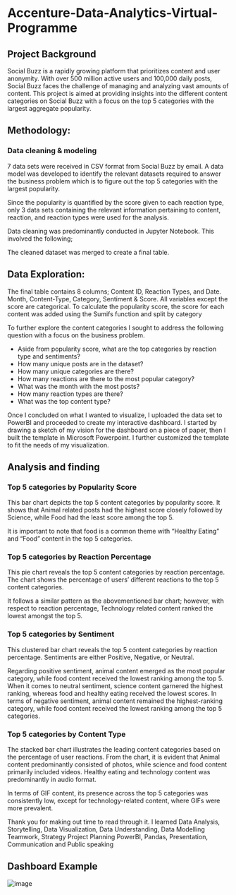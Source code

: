 # Accenture-Data-Analytics-Virtual-Programme
## Project Background

Social Buzz is a rapidly growing platform that prioritizes content and user anonymity. With over 500 million active users and 100,000 daily posts, Social Buzz faces the challenge of managing and analyzing vast amounts of content. This project is aimed at providing insights into the different content categories on Social Buzz with a focus on the top 5 categories with the largest aggregate popularity.

## Methodology:

### Data cleaning & modeling

7 data sets were received in CSV format from Social Buzz by email. A data model was developed to identify the relevant datasets required to answer the business problem which is to figure out the top 5 categories with the largest popularity.

Since the popularity is quantified by the score given to each reaction type, only 3 data sets containing the relevant information pertaining to content, reaction, and reaction types were used for the analysis.

Data cleaning was predominantly conducted in Jupyter Notebook. This involved the following;


The cleaned dataset was merged to create a final table.

## Data Exploration:

The final table contains 8 columns; Content ID, Reaction Types, and Date. Month, Content-Type, Category, Sentiment & Score. All variables except the score are categorical. To calculate the popularity score, the score for each content was added using the Sumifs function and split by category

To further explore the content categories I sought to address the following question with a focus on the business problem.

* Aside from popularity score, what are the top categories by reaction type and sentiments?
* How many unique posts are in the dataset?
* How many unique categories are there?
* How many reactions are there to the most popular category?
* What was the month with the most posts?
* How many reaction types are there?
* What was the top content type?
  
Once I concluded on what I wanted to visualize, I uploaded the data set to PowerBI and proceeded to create my interactive dashboard. I started by drawing a sketch of my vision for the dashboard on a piece of paper, then I built the template in Microsoft Powerpoint. I further customized the template to fit the needs of my visualization. 

## Analysis and finding

### Top 5 categories by Popularity Score

This bar chart depicts the top 5 content categories by popularity score. It shows that Animal related posts had the highest score closely followed by Science, while Food had the least score among the top 5.

It is important to note that food is a common theme with “Healthy Eating” and “Food” content in the top 5 categories.

### Top 5 categories by Reaction Percentage

This pie chart reveals the top 5 content categories by reaction percentage. The chart shows the percentage of users’ different reactions to the top 5 content categories.

It follows a similar pattern as the abovementioned bar chart; however, with respect to reaction percentage, Technology related content ranked the lowest amongst the top 5.

### Top 5 categories by Sentiment

This clustered bar chart reveals the top 5 content categories by reaction percentage. Sentiments are either Positive, Negative, or Neutral.

Regarding positive sentiment, animal content emerged as the most popular category, while food content received the lowest ranking among the top 5. When it comes to neutral sentiment, science content garnered the highest ranking, whereas food and healthy eating received the lowest scores. In terms of negative sentiment, animal content remained the highest-ranking category, while food content received the lowest ranking among the top 5 categories.

### Top 5 categories by Content Type

The stacked bar chart illustrates the leading content categories based on the percentage of user reactions. From the chart, it is evident that Animal content predominantly consisted of photos, while science and food content primarily included videos. Healthy eating and technology content was predominantly in audio format.

In terms of GIF content, its presence across the top 5 categories was consistently low, except for technology-related content, where GIFs were more prevalent.

Thank you for making out time to read through it. I learned Data Analysis, Storytelling, Data Visualization, Data Understanding, Data Modelling Teamwork, Strategy Project Planning PowerBI, Pandas, Presentation, Communication and Public speaking
## Dashboard Example

![image](https://user-images.githubusercontent.com/86049878/226091077-28f21c42-ee82-4f83-b1f7-ba28f6b0b4e6.png)
